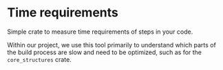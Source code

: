 # Time requirements

Simple crate to measure time requirements of steps in your code.

Within our project, we use this tool primarily to understand which parts of the build process
are slow and need to be optimized, such as for the `core_structures` crate.
